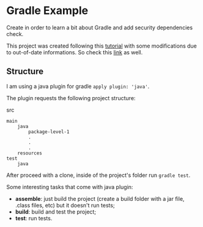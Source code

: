# Gradle Example

Create in order to learn a bit about Gradle and add security dependencies check.

This project was created following this [tutorial](http://www.petrikainulainen.net/getting-started-with-gradle/) with some modifications due to out-of-date informations. So check this [link](https://docs.gradle.org/current/userguide/java_plugin.html#sec:java_plugin_and_dependency_management) as well.

## Structure

I am using a java plugin for gradle `apply plugin: 'java'`.

The plugin requests the following project structure:

src

    main
        java
            package-level-1
            .
            .
            .
        resources
    test
        java

After proceed with a clone, inside of the project's folder run `gradle test`.

Some interesting tasks that come with java plugin:

- **assemble**: just build the project (create a build folder with a jar file, .class files, etc) but it doesn't run tests;
- **build**: build and test the project;
- **test**: run tests.